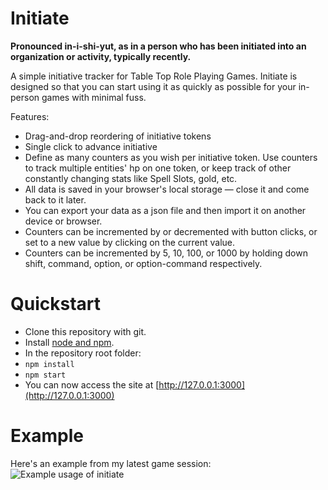 # Initiate

__Pronounced in-i-shi-yut, as in a person who has been initiated into an organization or activity, typically recently.__

A simple initiative tracker for Table Top Role Playing Games. Initiate is designed so that you can start using it as quickly as possible for your in-person games with minimal fuss.

Features:

 - Drag-and-drop reordering of initiative tokens
 - Single click to advance initiative
 - Define as many counters as you wish per initiative token. Use counters to track multiple entities' hp on one token, or keep track of other constantly changing stats like Spell Slots, gold, etc.
 - All data is saved in your browser's local storage — close it and come back to it later.
 - You can export your data as a json file and then import it on another device or browser.
 - Counters can be incremented by or decremented with button clicks, or set to a new value by clicking on the current value.
 - Counters can be incremented by 5, 10, 100, or 1000 by holding down shift, command, option, or option-command respectively.

# Quickstart

 - Clone this repository with git.
 - Install [node and npm](https://nodejs.org/en/).
 - In the repository root folder:
 - `npm install`
 - `npm start`
 - You can now access the site at [http://127.0.0.1:3000](http://127.0.0.1:3000)

# Example
Here's an example from my latest game session:
![Example usage of initiate](screenshot.png?raw=true "Example Usage")
